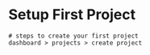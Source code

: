 # Setup First Project

```
# steps to create your first project
dashboard > projects > create project
```

<figure><img src="../.gitbook/assets/Screenshot 2024-02-21 at 1.48.26 PM.png" alt=""><figcaption></figcaption></figure>
